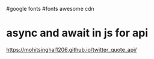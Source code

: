 #google fonts
#fonts awesome cdn
# async and await in js for api
https://mohitsinghal1206.github.io/twitter_quote_api/
